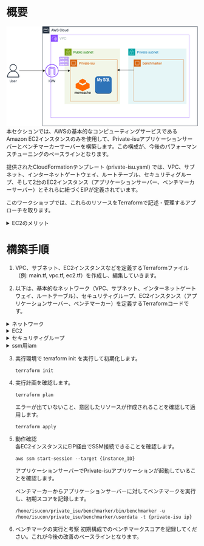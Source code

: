 # 概要
![02](../images/private-isu02.png)  
本セクションでは、AWSの基本的なコンピューティングサービスであるAmazon EC2インスタンスのみを使用して、Private-isuアプリケーションサーバーとベンチマーカーサーバーを構築します。この構成が、今後のパフォーマンスチューニングのベースラインとなります。

提供されたCloudFormationテンプレート (private-isu.yaml) では、VPC、サブネット、インターネットゲートウェイ、ルートテーブル、セキュリティグループ、そして2台のEC2インスタンス（アプリケーションサーバー、ベンチマーカーサーバー）とそれらに紐づくEIPが定義されています。

このワークショップでは、これらのリソースをTerraformで記述・管理するアプローチを取ります。

<details>
<summary>EC2のメリット</summary>
<ul>
<li><strong>柔軟なインスタンスタイプ:</strong> CPU、メモリ、ストレージ、ネットワーク容量の様々な組み合わせから、ワークロードに最適なインスタンスタイプを選択できます。</li>
<li><strong>スケーラビリティ:</strong> 必要に応じてインスタンス数を増減させたり、インスタンスタイプを変更したりすることが容易です。</li>
<li><strong>従量課金:</strong> 実際に使用したコンピューティング時間に対してのみ料金が発生します。</li>
<li><strong>OS選択の自由度:</strong> Linux、Windows Serverなど、様々なOSイメージを選択できます。</li>
<li><strong>フルコントロール:</strong> インスタンスに対する完全な制御権を持ち、OSレベルからの設定やソフトウェアのインストールが可能です。</li>
</ul>
</details>

# 構築手順
1. VPC、サブネット、EC2インスタンスなどを定義するTerraformファイル（例: main.tf, vpc.tf, ec2.tf）を作成し、編集していきます。

2. 以下は、基本的なネットワーク（VPC、サブネット、インターネットゲートウェイ、ルートテーブル）、セキュリティグループ、EC2インスタンス（アプリケーションサーバー、ベンチマーカー）を定義するTerraformコードです。

  <details>
  <summary>ネットワーク</summary>

  ```
  # vpc.tf
  resource "aws_vpc" "main" {
    cidr_block = "10.0.0.0/16" 
    tags = {
      Name = "private-isu-vpc"
    }
  }

  resource "aws_subnet" "public_1a" {
    vpc_id = aws_vpc.vpc.id

    availability_zone = "ap-northeast-1a"
    cidr_block        = "10.10.0.0/24"
  }

  resource "aws_internet_gateway" "gw" {
    vpc_id = aws_vpc.vpc.id
  }

  resource "aws_route_table" "public_1a_rtb" {
    vpc_id = aws_vpc.vpc.id

    route {
      cidr_block = "0.0.0.0/0"
      gateway_id = aws_internet_gateway.gw.id
    }
  }

  resource "aws_route_table_association" "a" {
    subnet_id      = aws_subnet.public_1a.id
    route_table_id = aws_route_table.public_1a_rtb.id
  }

  # security_group.tf
  ```

  </details>

  <details>
  <summary>EC2</summary>

  ```
  #private_isu instance
  resource "aws_instance" "private_isu_web" {
    ami                         = "ami-0505850c059a7302e" #Private-isu-AMI
    instance_type               = "c7a.large"
    iam_instance_profile        = aws_iam_instance_profile.private_isu_web_profile.name
    associate_public_ip_address = true
    vpc_security_group_ids      = [aws_security_group.private_isu_web.id]
    subnet_id                   = aws_subnet.public_1a.id
    user_data                   = <<-EOF
          snap install amazon-ssm-agent --classic
          snap start amazon-ssm-agent

      EOF
    tags = {
      Name = "Private-isu"
    }
  }

  #benchmark instance
  resource "aws_instance" "benchmark" {
    ami                         = "ami-0505850c059a7302e" #Private-isu-AMI
    instance_type               = "c7a.xlarge"
    iam_instance_profile        = aws_iam_instance_profile.private_isu_web_profile.name
    associate_public_ip_address = true
    vpc_security_group_ids      = [aws_security_group.benchmark.id]
    subnet_id                   = aws_subnet.public_1a.id
    user_data                   = <<-EOF
          snap install amazon-ssm-agent --classic
          snap start amazon-ssm-agent

      EOF
    tags = {
      Name = "Private-isu-benchmark"
    }
  }
  ```
  </details>

  <details>
  <summary>セキュリティグループ</summary>

  ```
  resource "aws_security_group" "private_isu_web" {
    name   = "Private-isu"
    vpc_id = aws_vpc.vpc.id
    ingress {
      from_port       = 80
      to_port         = 80
      protocol        = "tcp"
      security_groups = [aws_security_group.alb.id]
    }

    egress {
      from_port        = 0
      to_port          = 0
      protocol         = "-1"
      cidr_blocks      = ["0.0.0.0/0"]
      ipv6_cidr_blocks = ["::/0"]
    }
  }

  resource "aws_security_group" "benchmark" {
    name   = "Private-isu-benchmark"
    vpc_id = aws_vpc.vpc.id

    egress {
      from_port        = 0
      to_port          = 0
      protocol         = "-1"
      cidr_blocks      = ["0.0.0.0/0"]
      ipv6_cidr_blocks = ["::/0"]
    }
  }
  ```

  </details>

  <details>
  <summary>ssm用iam</summary>

  ```
  resource "aws_iam_role" "private_isu_web" {
    name               = "private_isu_web"
    assume_role_policy = data.aws_iam_policy_document.private_isu_web_assume_role.json
  }
  data "aws_iam_policy_document" "private_isu_web_assume_role" {
    statement {
      actions = ["sts:AssumeRole"]

      principals {
        type        = "Service"
        identifiers = ["ec2.amazonaws.com"]
      }
    }
  }

  data "aws_iam_policy" "ssm_managed_instance_core" {
    arn = "arn:aws:iam::aws:policy/AmazonSSMManagedInstanceCore"
  }
  resource "aws_iam_role_policy_attachment" "private_isu_web_ssm_managed_instance_core" {
    role       = aws_iam_role.private_isu_web.name
    policy_arn = data.aws_iam_policy.ssm_managed_instance_core.arn
  }

  # privte-isuインスタンスプロファイルを作成
  resource "aws_iam_instance_profile" "private_isu_web_profile" {
    name = "private-isu-web-instance-profile"
    role = aws_iam_role.private_isu_web.name
  }
  ```

  </details>

3. 実行環境で terraform init を実行して初期化します。
    ```
    terraform init
    ```

4. 実行計画を確認します。
   ```
   terraform plan
   ```
    エラーが出ていないこと、意図したリソースが作成されることを確認して適用します。
    ```
    terraform apply
    ```

5. 動作確認  
    各EC2インスタンスにEIP経由でSSM接続できることを確認します。  
    ```
    aws ssm start-session --target {instance_ID}
    ```
    アプリケーションサーバーでPrivate-isuアプリケーションが起動していることを確認します。  

    ベンチマーカーからアプリケーションサーバーに対してベンチマークを実行し、初期スコアを記録します。  
    ```
    /home/isucon/private_isu/benchmarker/bin/benchmarker -u /home/isucon/private_isu/benchmarker/userdata -t {private-isu ip}
    ```

6. ベンチマークの実行と考察
    初期構成でのベンチマークスコアを記録してください。これが今後の改善のベースラインとなります。

